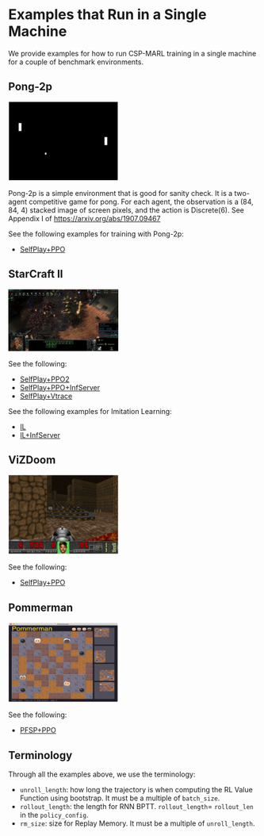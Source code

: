 # Examples that Run in a Single Machine
We provide examples for how to run CSP-MARL training in a single machine for a couple of benchmark environments.

## Pong-2p
<img src="./pic-pong2p.png" alt="pong-2p" width="222" height="159">

Pong-2p is a simple environment that is good for sanity check.
It is a two-agent competitive game for pong.
For each agent,
the observation is a (84, 84, 4) stacked image of screen pixels,
and the action is Discrete(6).
See Appendix I of https://arxiv.org/abs/1907.09467

See the following examples for training with Pong-2p:
* [SelfPlay+PPO](EXAMPLE_PONG2P_SP_PPO.md)

## StarCraft II
<img src="./pic-sc2.png" alt="sc2" width="222" height="125">

See the following:
* [SelfPlay+PPO2](EXAMPLE_SC2_SP_PPO2.md)
* [SelfPlay+PPO+InfServer](EXAMPLE_SC2_SP_PPO_INFSERVER.md)
* [SelfPlay+Vtrace](EXAMPLE_SC2_SP_VTRACE.md)

See the following examples for Imitation Learning:
* [IL](EXAMPLE_SC2_IL.md)
* [IL+InfServer](EXAMPLE_SC2_IL_INFSERVER.md)

## ViZDoom
<img src="./pic-vizdoom.png" alt="vd" width="222" height="161">

See the following:
* [SelfPlay+PPO](EXAMPLE_VD_SP_PPO.md)

## Pommerman
<img src="./pic-pommerman.png" alt="pom" width="222" height="161">

See the following:
* [PFSP+PPO](EXAMPLE_POM_PFSP_PPO.md)

## Terminology
Through all the examples above, we use the terminology:
* `unroll_length`: how long the trajectory is when computing the RL Value Function using bootstrap. It must be a multiple of `batch_size`.
* `rollout_length`: the length for RNN BPTT. `rollout_length`= `rollout_len` in the `policy_config`.
* `rm_size`: size for Replay Memory. It must be a multiple of `unroll_length`.